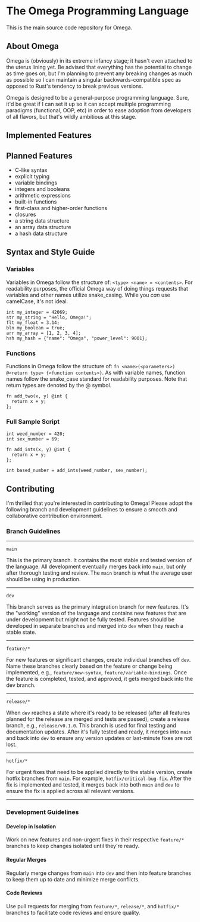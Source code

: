 # The Omega Programming Language

This is the main source code repository for Omega.

## About Omega

Omega is (obviously) in its extreme infancy stage; it hasn't even attached to the uterus lining yet. Be advised that everything has the potential to change as time goes on, but I'm planning to prevent any breaking changes as much as possible so I can maintain a singular backwards-compatible spec as opposed to Rust's tendency to break previous versions.

Omega is designed to be a general-purpose programming language. Sure, it'd be great if I can set it up so it can accept multiple programming paradigms (functional, OOP, etc) in order to ease adoption from developers of all flavors, but that's wildly ambitious at this stage.

## Implemented Features

## Planned Features
- C-like syntax
- explicit typing
- variable bindings
- integers and booleans
- arithmetic expressions
- built-in functions
- first-class and higher-order functions
- closures
- a string data structure
- an array data structure
- a hash data structure

## Syntax and Style Guide
### Variables
Variables in Omega follow the structure of: `<type> <name> = <contents>`. For readability purposes, the official Omega way of doing things requests that variables and other names utilize snake_casing. While you *can* use camelCase, it's not ideal.
```omega
int my_integer = 42069;
str my_string = "Hello, Omega!";
flt my_float = 3.14;
bln my_boolean = true;
arr my_array = [1, 2, 3, 4];
hsh my_hash = {"name": "Omega", "power_level": 9001};
```

### Functions
Functions in Omega follow the structure of: `fn <name>(<parameters>) @<return type> {<function contents>}`. As with variable names, function names follow the snake_case standard for readability purposes. Note that return types are denoted by the @ symbol.
```omega
fn add_two(x, y) @int {
  return x + y;
};
```

### Full Sample Script
```omega
int weed_number = 420;
int sex_number = 69;

fn add_ints(x, y) @int {
  return x + y;
};

int based_number = add_ints(weed_number, sex_number);
```

## Contributing
I'm thrilled that you're interested in contributing to Omega! Please adopt the following branch and development guidelines to ensure a smooth and collaborative contribution environment.

### Branch Guidelines

***

`main`

This is the primary branch. It contains the most stable and tested version of the language. All development eventually merges back into `main`, but only after thorough testing and review. The `main` branch is what the average user should be using in production.

***

`dev`

This branch serves as the primary integration branch for new features. It's the "working" version of the language and contains new features that are under development but might not be fully tested. Features should be developed in separate branches and merged into `dev` when they reach a stable state.

***

`feature/*`

For new features or significant changes, create individual branches off `dev`. Name these branches clearly based on the feature or change being implemented, e.g., `feature/new-syntax`, `feature/variable-bindings`. Once the feature is completed, tested, and approved, it gets merged back into the dev branch.

***

`release/*`

When `dev` reaches a state where it's ready to be released (after all features planned for the release are merged and tests are passed), create a release branch, e.g., `release/v0.1.0`. This branch is used for final testing and documentation updates. After it's fully tested and ready, it merges into `main` and back into `dev` to ensure any version updates or last-minute fixes are not lost.

***

`hotfix/*`

For urgent fixes that need to be applied directly to the stable version, create hotfix branches from `main`. For example, `hotfix/critical-bug-fix`. After the fix is implemented and tested, it merges back into both `main` and `dev` to ensure the fix is applied across all relevant versions.

***

### Development Guidelines

#### Develop in Isolation

Work on new features and non-urgent fixes in their respective `feature/*` branches to keep changes isolated until they're ready.

#### Regular Merges

Regularly merge changes from `main` into `dev` and then into feature branches to keep them up to date and minimize merge conflicts.

#### Code Reviews

Use pull requests for merging from `feature/*`, `release/*`, and `hotfix/*` branches to facilitate code reviews and ensure quality.
